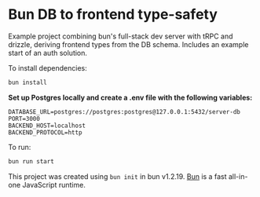 # Bun DB to frontend type-safety

Example project combining bun's full-stack dev server with tRPC and drizzle, deriving frontend types from the DB schema.
Includes an example start of an auth solution.

To install dependencies:

```bash
bun install
```

**Set up Postgres locally and create a .env file with the following variables:**

```env
DATABASE_URL=postgres://postgres:postgres@127.0.0.1:5432/server-db
PORT=3000
BACKEND_HOST=localhost
BACKEND_PROTOCOL=http
```

To run:

```bash
bun run start
```

This project was created using `bun init` in bun v1.2.19. [Bun](https://bun.com) is a fast all-in-one JavaScript runtime.
